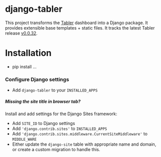 # django-tabler

This project transforms the [Tabler](https://github.com/tabler/tabler) dashboard
into a Django package. It provides extensible base templates + static files.
It tracks the latest Tabler release [v0.0.32](https://github.com/tabler/tabler/releases/tag/v0.0.32).

# Installation
* pip install ...

### Configure Django settings
* Add `django-tabler` to your `INSTALLED_APPS`

##### Missing the site title in browser tab?
Install and add settings for the Django Sites framework:
* Add `SITE_ID` to Django settings
* Add `'django.contrib.sites'` to `INSTALLED_APPS`
* Add `'django.contrib.sites.middleware.CurrentSiteMiddleware'` to `MIDDLE_WARE`
* Either update the `django-site` table with appropriate name and domain, or create a custom migration
  to handle this.
